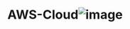 # AWS-Cloud![image](https://user-images.githubusercontent.com/54905451/115999657-2bd20500-a60a-11eb-9a41-3d2e7dc0eb8c.png)
